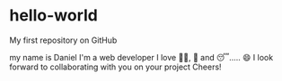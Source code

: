 # hello-world
My first repository on GitHub

my name is Daniel
I'm a web developer
I love 👨‍💻, 🍕 and 😴..... 😄
I look forward to collaborating with you on your project
Cheers!
